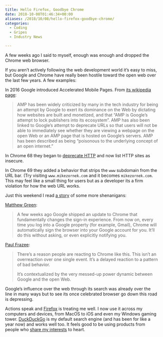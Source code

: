 ```yaml
---
title: Hello Firefox, Goodbye Chrome
date: 2018-10-08T01:46:34+00:00
aliases: /2018/10/08/hello-firefox-goodbye-chrome/
categories:
  - Coding
  - Gripes
  - Industry News

---
```

A few weeks ago I said to myself, enough was enough and dropped the Chrome web browser.

If you aren’t actively following the web development world it&#8217;s easy to miss, but Google and Chrome have really been hostile toward the open web over the last few years. A few examples:

In 2016 Google introduced Accelerated Mobile Pages. From [its wikipedia page][1]:

> AMP has been widely criticized by many in the tech industry for being an attempt by Google to exert its dominance on the Web by dictating how websites are built and monetized, and that &#8220;AMP is Google&#8217;s attempt to lock publishers into its ecosystem&#8221;. AMP has also been linked to Google&#8217;s attempt to deprecate URLs so that users will not be able to immediately see whether they are viewing a webpage on the open Web or an AMP page that is hosted on Google&#8217;s servers. AMP has been described as being &#8220;poisonous to the underlying concept of an open internet.&#8221; 

In Chrome 68 they began to [deprecate HTTP][2] and now list HTTP sites as insecure.

In Chrome 69 they added a behavior that strips the `www` subdomain from the URL bar. (Try visiting `www.mikezornek.com` and it becomes `mikezornek.com`. This may feel like a small thing for users but as a developer its a firm violation for how the web URL works.

Just this weekend I read [a story][3] of some more shenanigans:

[Matthew Green][4]:

> A few weeks ago Google shipped an update to Chrome that fundamentally changes the sign-in experience. From now on, every time you log into a Google property (for example, Gmail), Chrome will automatically sign the browser into your Google account for you. It’ll do this without asking, or even explicitly notifying you. 

[Paul Frazee][5]:

> There’s a reason people are reacting to Chrome like this. This isn’t an overreaction over one single event. It’s a delayed reaction to a pattern of bad behavior.
> 
> It’s contextualized by the very messed-up power dynamic between Google and the open Web. 

Google’s influence over the web through its search was already over the line in many ways but to see its once celebrated browser go down this road is depressing.

Actions speak and [Firefox][6] is treating me well. I now use it across my computers and devices, from MacOS to iOS and even my Windows gaming tower. [DuckDuckGo][7] is my default search engine (and has been for like a year now) and works well too. It feels good to be using products from people who [share my interests][8] to heart.

 [1]: https://en.wikipedia.org/wiki/Accelerated_Mobile_Pages#General_Criticisma
 [2]: http://this.how/googleAndHttp/
 [3]: https://mjtsai.com/blog/2018/10/05/why-matthew-green-is-done-with-chrome/
 [4]: https://blog.cryptographyengineering.com/2018/09/23/why-im-leaving-chrome/
 [5]: https://twitter.com/pfrazee/status/1044265163350843392
 [6]: https://www.mozilla.org/en-US/firefox/new/
 [7]: https://duckduckgo.com/
 [8]: https://www.mozilla.org/en-US/about/